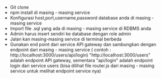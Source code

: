 - Git clone
- npm install di masing - masing service
- Konfigurasi host,port,username,password database anda di masing - masing service
- Import file .sql yang ada di masing - masing service di RDBMS anda
- Admin harus insert sendiri ke database dengan role admin
- Jalan kan masing-masing service di terminal berbeda
- Gunakan end point dari service API gateway dan sambungkan dengan endpoint dari masing - masing service
  ( contoh : http://localhost:3000/users/api/login) "http://localhost:3000/users" adalah endpoint API gateway, sementara "api/login" adalah endpoint login dari service   users (bisa dilihat file router.js dari masing - masing service untuk melihat endpoint service nya)
